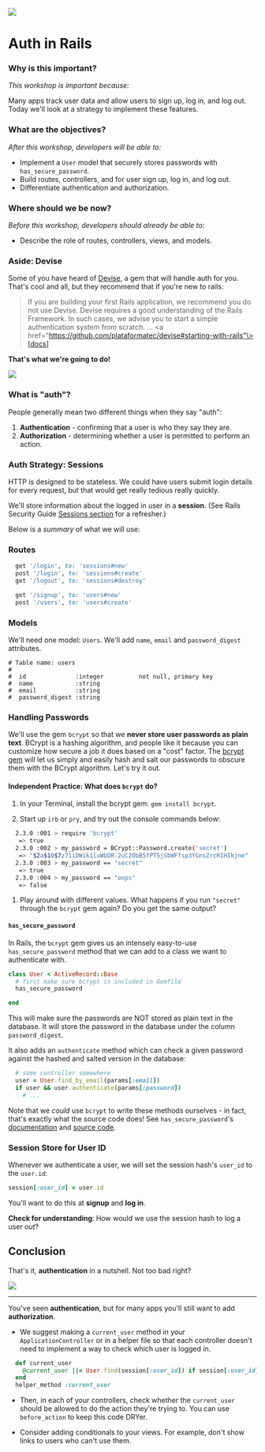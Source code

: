 <!--
Creator: Team
Last Edited by: Brianna
Location: SF
-->

![](https://ga-dash.s3.amazonaws.com/production/assets/logo-9f88ae6c9c3871690e33280fcf557f33.png)

# Auth in Rails

### Why is this important?
<!-- framing the "why" in big-picture/real world examples -->
*This workshop is important because:*

Many apps track user data and allow users to sign up, log in, and log out. Today we'll look at a strategy to implement these features.

### What are the objectives?
<!-- specific/measurable goal for students to achieve -->
*After this workshop, developers will be able to:*

- Implement a `User` model that securely stores passwords with `has_secure_password`.
- Build routes, controllers, and for user sign up, log in, and log out.
- Differentiate authentication and authorization.

### Where should we be now?
<!-- call out the skills that are prerequisites -->
*Before this workshop, developers should already be able to:*

- Describe the role of routes, controllers, views, and models.   

### Aside: Devise

Some of you have heard of <a href="https://github.com/plataformatec/devise">Devise</a>, a gem that will handle auth for you. That's cool and all, but they recommend that if you're new to rails:

> If you are building your first Rails application, we recommend you do not use Devise. Devise requires a good understanding of the Rails Framework. In such cases, we advise you to start a simple authentication system from scratch. ... <a href="https://github.com/plataformatec/devise#starting-with-rails"\>[docs]</a>

**That's what we're going to do!**

<img src="https://cloud.githubusercontent.com/assets/1329385/11758689/15df1a8c-a023-11e5-9e59-065e5bb5dd23.gif">

### What is "auth"?

People generally mean two different things when they say "auth":

1. **Authentication** - confirming that a user is who they say they are.
2. **Authorization** - determining whether a user is permitted to perform an action.


### Auth Strategy: Sessions

HTTP is designed to be stateless.  We could have users submit login details for every request, but that would get really tedious really quickly.  

We'll store information about the logged in user in a **session**.  (See Rails Security Guide [Sessions section](http://guides.rubyonrails.org/security.html#session) for a refresher.)

Below is a _summary_ of what we will use:

### Routes

```rb
  get '/login', to: 'sessions#new'
  post '/login', to: 'sessions#create'
  get '/logout', to: 'sessions#destroy'

  get '/signup', to: 'users#new'
  post '/users', to: 'users#create'
```

### Models

We'll need one model: `Users`.  We'll add `name`, `email` and `password_digest` attributes.

```
# Table name: users
#
#  id              :integer          not null, primary key
#  name            :string
#  email           :string
#  password_digest :string
```

### Handling Passwords

We'll use the gem `bcrypt` so that we **never store user passwords as plain text**.  BCrypt is a hashing algorithm, and people like it because you can customize how secure a job it does based on a "cost" factor.  The [bcrypt gem](https://github.com/codahale/bcrypt-ruby) will let us simply and easily hash and salt our passwords to obscure them with the BCrypt algorithm. Let's try it out.

#### Independent Practice: What does `bcrypt` do?

1. In your Terminal, install the bcrypt gem: `gem install bcrypt`.

1. Start up `irb` or `pry`, and try out the console commands below:

  ```bash
    2.3.0 :001 > require 'bcrypt'
     => true
    2.3.0 :002 > my_password = BCrypt::Password.create('secret')
     => "$2a$10$7z71iDWik1luWbDR.2uC2ObB5fPT5jSbWFfsp3YGnsZrcRIHIkjne"
    2.3.0 :003 > my_password == "secret"
     => true
    2.3.0 :004 > my_password == "oops"
     => false
  ```

1. Play around with different values.  What happens if you run `"secret"`  through the `bcrypt` gem again? Do you get the same output?


#### `has_secure_password`

In Rails, the `bcrypt` gem gives us an intensely easy-to-use `has_secure_password` method that we can add to a class we want to authenticate with.

```rb
class User < ActiveRecord::Base
  # first make sure bcrypt is included in Gemfile
  has_secure_password

end
```

This will make sure the passwords are NOT stored as plain text in the database.  It will store the password in the database under the column `password_digest`.

It also adds an `authenticate` method which can check a given password against the hashed and salted version in the database:

```rb
  # some controller somewhere
  user = User.find_by_email(params[:email])
  if user && user.authenticate(params[:password])
    # ...
```

Note that we *could* use `bcrypt` to write these methods ourselves - in fact, that's exactly what the source code does!  See `has_secure_password`'s [documentation](http://api.rubyonrails.org/classes/ActiveModel/SecurePassword/ClassMethods.html) and [source code](https://github.com/rails/rails/blob/5-0-stable/activemodel/lib/active_model/secure_password.rb#L53).


### Session Store for User ID

Whenever we authenticate a user, we will set the session hash's `user_id` to the `user.id`:

```rb
session[:user_id] = user.id
```

You'll want to do this at **signup** and **log in**.

**Check for understanding**: How would we use the session hash to log a user *out*?

## Conclusion

That's it, **authentication** in a nutshell.  Not too bad right?  


<img src="http://i.giphy.com/TEFplLVRDMWBi.gif" style="max-width: 400px;">

---

You've seen **authentication**, but for many apps you'll still want to add **authorization**.

* We suggest making a `current_user` method in your `ApplicationController` or in a helper file so that each controller doesn't need to implement a way to check which user is logged in.

```rb
  def current_user
    @current_user ||= User.find(session[:user_id]) if session[:user_id]
  end
  helper_method :current_user
```

* Then, in each of your controllers, check whether the `current_user` should be allowed to do the action they're trying to. You can use `before_action` to keep this code DRYer.

* Consider adding conditionals to your views. For example, don't show links to users who can't use them.
